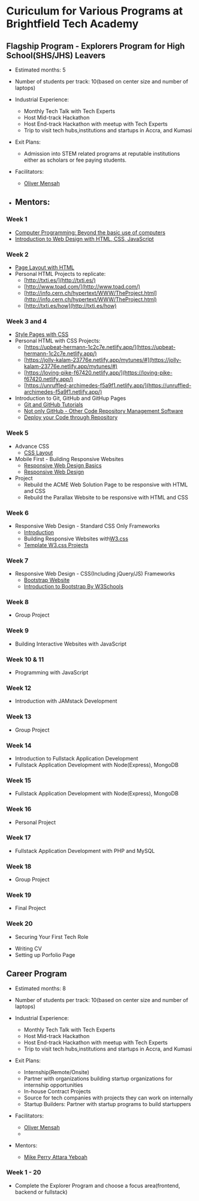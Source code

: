 # Curiculum for Various Programs at Brightfield Tech Academy


## Flagship Program - Explorers Program for High School(SHS/JHS) Leavers 
* Estimated months: 5
* Number of students per track: 10(based on center size and number of laptops) 
* Industrial Experience:
  - Monthly Tech Talk with Tech Experts
  - Host Mid-track Hackathon 
  - Host End-track Hackathon with meetup with Tech Experts
  - Trip to visit tech hubs,institutions and startups in Accra, and Kumasi
  
* Exit Plans:
  - Admission into STEM related programs at reputable institutions either as scholars or fee paying students.
  
* Facilitators:
  - [Oliver Mensah](https://olivermensahdev.github.io/)	
  
* Mentors:
  - 


### Week 1 
* [Computer Programming: Beyond the basic use of computers](https://docs.google.com/document/d/1BSBRvKlDWHIo71CuUXplEwqchrQrdqj7kd4dnqXP5W4/edit?usp=sharing)
* [Introduction to Web Design with HTML, CSS, JavaScript](https://www.w3schools.com/whatis/default.asp)

### Week 2 
* [Page Layout with HTML](https://www.w3schools.com/html/default.asp)
* Personal HTML Projects to replicate: 
	- [http://txti.es/](http://txti.es/)
	- [http://www.toad.com/](http://www.toad.com/) 
	- [http://info.cern.ch/hypertext/WWW/TheProject.html](http://info.cern.ch/hypertext/WWW/TheProject.html)
	- [http://txti.es/how](http://txti.es/how)

### Week 3 and 4
* [Style Pages with CSS](https://www.w3schools.com/css/default.asp) 
* Personal HTML with CSS Projects: 
	- [https://upbeat-hermann-1c2c7e.netlify.app/](https://upbeat-hermann-1c2c7e.netlify.app/)
	- [https://jolly-kalam-23776e.netlify.app/mytunes/#](https://jolly-kalam-23776e.netlify.app/mytunes/#)
	- [https://loving-pike-f67420.netlify.app/](https://loving-pike-f67420.netlify.app/)
	- [https://unruffled-archimedes-f5a9f1.netlify.app/](https://unruffled-archimedes-f5a9f1.netlify.app/)
* Introduction to Git, GitHub and GitHup Pages
	- [Git and GitHub Tutorials](https://www.w3schools.com/git/default.asp)
	- [Not only GitHub - Other Code Repository Management Software](https://disbug.io/en/blog/github-vs-gitlab-vs-bitbucket)
	- [Deploy your Code through Repository](https://bugfender.com/blog/10-best-app-deployment-platforms/)
	
### Week 5 
* Advance CSS 
	- [CSS Layout](https://developer.mozilla.org/en-US/docs/Learn/CSS/CSS_layout)
 * Mobile First - Building Responsive Websites
 	- [Responsive Web Design Basics](https://developer.mozilla.org/en-US/docs/Learn/CSS/CSS_layout/Responsive_Design)
	- [Responsive Web Design](https://www.w3schools.com/css/css_rwd_intro.asp)
* Project 
     - Rebuild the ACME Web Solution Page to be responsive with HTML and CSS
     - Rebuild the Parallax Website to be responsive with HTML and CSS
     

### Week 6 
* Responsive Web Design - Standard CSS Only Frameworks
	- [Introduction](https://www.w3schools.com/css/css_rwd_frameworks.asp)
	- Building Responsive Websites with[W3.css](https://www.w3schools.com/w3css/default.asp)
	- [Template W3.css Projects](https://www.w3schools.com/css/css_rwd_templates.asp)

### Week 7
* Responsive Web Design  - CSS(Including jQuery/JS) Frameworks
	- [Bootstrap Website](https://getbootstrap.com/)
	- [Introduction to Bootstrap By W3Schools](https://www.w3schools.com/bootstrap/bootstrap_ver.asp)

### Week 8
* Group Project 

### Week 9
* Building Interactive Websites with JavaScript

### Week 10 & 11
* Programming with JavaScript 

### Week 12 
* Introduction with JAMstack Development

### Week 13
* Group Project

### Week 14
* Introduction to Fullstack Application Development
* Fullstack Application Development with Node(Express), MongoDB

### Week 15 
* Fullstack Application Development with Node(Express), MongoDB 

### Week 16
* Personal Project

### Week 17
* Fullstack Application Development with PHP and MySQL 

### Week 18
* Group Project

### Week 19 
* Final Project

### Week 20
* Securing Your First Tech Role 
 - Writing CV 
 - Setting up Porfolio Page



## Career Program 
* Estimated months: 8
* Number of students per track: 10(based on center size and number of laptops) 
* Industrial Experience:
  - Monthly Tech Talk with Tech Experts
  - Host Mid-track Hackathon 
  - Host End-track Hackathon with meetup with Tech Experts
  - Trip to visit tech hubs,institutions and startups in Accra, and Kumasi
  
* Exit Plans:
  - Internship(Remote/Onsite)
  - Partner with organizations building startup organizations for internship opportunities
  - In-house Contract Projects 
  - Source for tech companies with projects they can work on internally 
  - Startup Builders: Partner with startup programs to build startuppers
  
* Facilitators:
  - [Oliver Mensah](https://olivermensahdev.github.io/)	
  -
  
* Mentors:
  - [Mike Perry Attara Yeboah](https://www.linkedin.com/in/attara/)


### Week 1 - 20
 * Complete the Explorer Program and choose a focus area(frontend, backend or fullstack)
	



	

